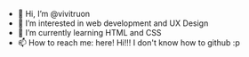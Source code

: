 - 👋 Hi, I’m @vivitruon
- 💞️ I’m interested in web development and UX Design
- 🌱 I’m currently learning HTML and CSS
- 📫 How to reach me: here! 
Hi!!! I don't know how to github :p
<!---
vivitruon/vivitruon is a ✨ special ✨ repository because its `README.md` (this file) appears on your GitHub profile.
You can click the Preview link to take a look at your changes.
--->
